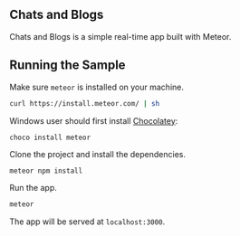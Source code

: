## Chats and Blogs

Chats and Blogs is a simple real-time app built with Meteor. 

## Running the Sample

Make sure `meteor` is installed on your machine.

```bash
curl https://install.meteor.com/ | sh
```

Windows user should first install [Chocolatey](https://chocolatey.org/install):

```
choco install meteor
```
Clone the project and install the dependencies.

```bash
meteor npm install
```


Run the app.

```bash
meteor
```

The app will be served at `localhost:3000`.
